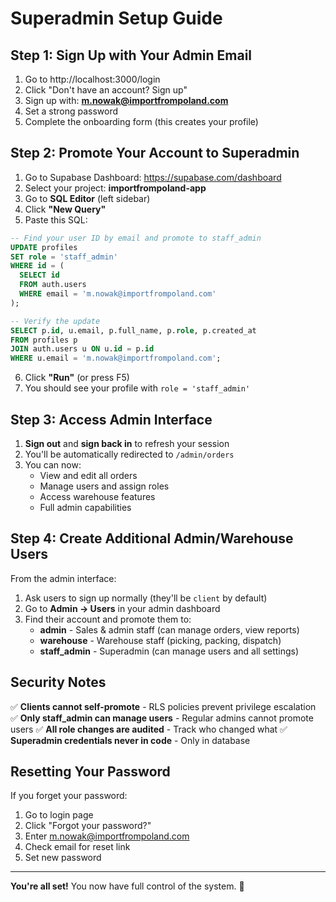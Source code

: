 # Superadmin Setup Guide

## Step 1: Sign Up with Your Admin Email

1. Go to http://localhost:3000/login
2. Click "Don't have an account? Sign up"
3. Sign up with: **m.nowak@importfrompoland.com**
4. Set a strong password
5. Complete the onboarding form (this creates your profile)

## Step 2: Promote Your Account to Superadmin

1. Go to Supabase Dashboard: https://supabase.com/dashboard
2. Select your project: **importfrompoland-app**
3. Go to **SQL Editor** (left sidebar)
4. Click **"New Query"**
5. Paste this SQL:

```sql
-- Find your user ID by email and promote to staff_admin
UPDATE profiles 
SET role = 'staff_admin'
WHERE id = (
  SELECT id 
  FROM auth.users 
  WHERE email = 'm.nowak@importfrompoland.com'
);

-- Verify the update
SELECT p.id, u.email, p.full_name, p.role, p.created_at
FROM profiles p
JOIN auth.users u ON u.id = p.id
WHERE u.email = 'm.nowak@importfrompoland.com';
```

6. Click **"Run"** (or press F5)
7. You should see your profile with `role = 'staff_admin'`

## Step 3: Access Admin Interface

1. **Sign out** and **sign back in** to refresh your session
2. You'll be automatically redirected to `/admin/orders`
3. You can now:
   - View and edit all orders
   - Manage users and assign roles
   - Access warehouse features
   - Full admin capabilities

## Step 4: Create Additional Admin/Warehouse Users

From the admin interface:
1. Ask users to sign up normally (they'll be `client` by default)
2. Go to **Admin → Users** in your admin dashboard
3. Find their account and promote them to:
   - **admin** - Sales & admin staff (can manage orders, view reports)
   - **warehouse** - Warehouse staff (picking, packing, dispatch)
   - **staff_admin** - Superadmin (can manage users and all settings)

## Security Notes

✅ **Clients cannot self-promote** - RLS policies prevent privilege escalation
✅ **Only staff_admin can manage users** - Regular admins cannot promote users
✅ **All role changes are audited** - Track who changed what
✅ **Superadmin credentials never in code** - Only in database

## Resetting Your Password

If you forget your password:
1. Go to login page
2. Click "Forgot your password?"
3. Enter m.nowak@importfrompoland.com
4. Check email for reset link
5. Set new password

---

**You're all set!** You now have full control of the system. 🚀


